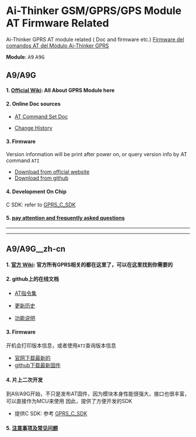 Ai-Thinker GSM/GPRS/GPS Module AT Firmware Related
=========

Ai-Thinker GPRS AT module related ( Doc and firmware etc.)
[]()
[Firmware del comandos AT del Módulo Ai-Thinker GPRS](#A9/A9G__zh-cn)

**Module**: <kbd>A9</kbd> <kbd>A9G</kbd>

## A9/A9G

#### 1. [Official Wiki](http://wiki.ai-thinker.com/gprs): All About GPRS Module here

#### 2. Online Doc sources

* [AT Command Set Doc](A9_A9G/doc/AT-Command-Set.md)

* [Change History](A9_A9G/doc/Change-History.md)



#### 3. Firmware

Version information will be print after power on, or query version info by AT command `ATI`

* [Download from official website](http://wiki.ai-thinker.com/gprs/firmware)
* [Download from github](https://github.com/Ai-Thinker-Open/GPRS-AT/releases)

#### 4. Development On Chip

C SDK: refer to [GPRS_C_SDK](https://github.com/Ai-Thinker-Open/GPRS_C_SDK)


#### 5. [pay attention and frequently asked questions](A9_A9G/doc/pay-attention.md)

--------------------------------------------
--------------------------------------------

## A9/A9G__zh-cn

#### 1. [官方 Wiki](http://wiki.ai-thinker.com/gprs): 官方所有GPRS相关的都在这里了，可以在这里找到你需要的

#### 2. github上的在线文档

* [AT指令集](A9_A9G/doc/AT-Command-Set.md)

* [更新历史](A9_A9G/doc/Change-History.md)

* [功能说明](A9_A9G/doc/功能说明.md)


#### 3. Firmware

开机会打印版本信息，或者使用`ATI`查询版本信息

* [官网下载最新的](http://wiki.ai-thinker.com/gprs/firmware)
* [github下载最新固件](https://github.com/Ai-Thinker-Open/GPRS-AT/releases)

#### 4. 片上二次开发

到A9/A9G开始，不只是发布AT固件，因为模块本身性能很强大，接口也很丰富，可以直接作为MCU来使用
因此，提供了方便开发的SDK

* 提供C SDK: 参考 [GPRS_C_SDK](https://github.com/Ai-Thinker-Open/GPRS_C_SDK)

#### 5. [注意事项及常见问题](A9_A9G/doc/pay-attention.md)
